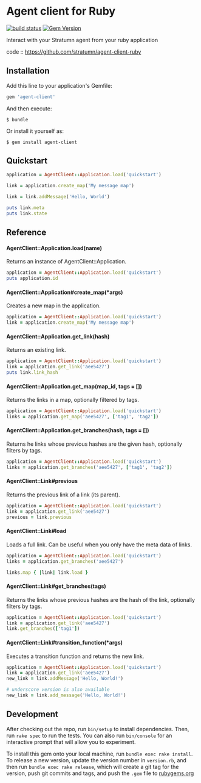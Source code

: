 # Agent client for Ruby

[![build status](https://travis-ci.org/stratumn/agent-client-ruby.svg?branch=master)](https://travis-ci.org/stratumn/agent-client-ruby.svg?branch=master)
[![Gem Version](https://badge.fury.io/rb/agent_client.svg)](https://badge.fury.io/rb/stratumn_sdk)

Interact with your Stratumn agent from your ruby application

code  :: https://github.com/stratumn/agent-client-ruby

## Installation

Add this line to your application's Gemfile:

```ruby
gem 'agent-client'
```

And then execute:

    $ bundle

Or install it yourself as:

    $ gem install agent-client

## Quickstart

```ruby
application = AgentClient::Application.load('quickstart')

link = application.create_map('My message map')

link = link.addMessage('Hello, World')

puts link.meta
puts link.state
```

## Reference

#### AgentClient::Application.load(name)

Returns an instance of AgentClient::Application.

```ruby
application = AgentClient::Application.load('quickstart')
puts application.id
```

#### AgentClient::Application#create_map(*args)

Creates a new map in the application.

```ruby
application = AgentClient::Application.load('quickstart')
link = application.create_map('My message map')
```

#### AgentClient::Application.get_link(hash)

Returns an existing link.

```ruby
application = AgentClient::Application.load('quickstart')
link = application.get_link('aee5427')
puts link.link_hash
```

#### AgentClient::Application.get_map(map_id, tags = [])

Returns the links in a map, optionally filtered by tags.

```ruby
application = AgentClient::Application.load('quickstart')
links = application.get_map('aee5427', ['tag1', 'tag2'])
```

#### AgentClient::Application.get_branches(hash, tags = [])

Returns he links whose previous hashes are the given hash, optionally filters by tags.

```ruby
application = AgentClient::Application.load('quickstart')
links = application.get_branches('aee5427', ['tag1', 'tag2'])
```

#### AgentClient::Link#previous

Returns the previous link of a link (its parent).

```ruby
application = AgentClient::Application.load('quickstart')
link = application.get_link('aee5427')
previous = link.previous
```

#### AgentClient::Link#load

Loads a full link. Can be useful when you only have the meta data of links.

```ruby
application = AgentClient::Application.load('quickstart')
links = application.get_branches('aee5427')

links.map { |link| link.load }
```

#### AgentClient::Link#get_branches(tags)

Returns the links whose previous hashes are the hash of the link, optionally filters by tags.

```ruby
application = AgentClient::Application.load('quickstart')
link = application.get_link('aee5427')
link.get_branches(['tag1'])
```

#### AgentClient::Link#transition_function(*args)

Executes a transition function and returns the new link.

```ruby
application = AgentClient::Application.load('quickstart')
link = application.get_link('aee5427')
new_link = link.addMessage('Hello, World!')

# underscore version is also available
new_link = link.add_message('Hello, World!')
```

## Development

After checking out the repo, run `bin/setup` to install dependencies. Then, run `rake spec` to run the tests. You can also run `bin/console` for an interactive prompt that will allow you to experiment.

To install this gem onto your local machine, run `bundle exec rake install`. To release a new version, update the version number in `version.rb`, and then run `bundle exec rake release`, which will create a git tag for the version, push git commits and tags, and push the `.gem` file to [rubygems.org](https://rubygems.org)
